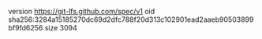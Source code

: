 version https://git-lfs.github.com/spec/v1
oid sha256:3284a15185270dc69d2dfc788f20d313c102901ead2aaeb90503899bf9fd6256
size 3094
